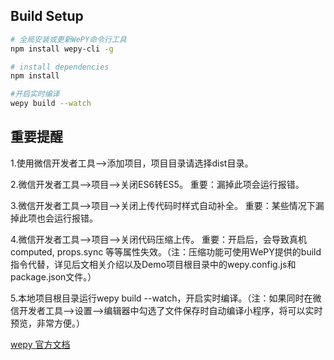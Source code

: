 ## Build Setup

``` bash
# 全局安装或更新WePY命令行工具
npm install wepy-cli -g

# install dependencies
npm install

#开启实时编译
wepy build --watch
```

## 重要提醒

1.使用微信开发者工具-->添加项目，项目目录请选择dist目录。

2.微信开发者工具-->项目-->关闭ES6转ES5。 重要：漏掉此项会运行报错。

3.微信开发者工具-->项目-->关闭上传代码时样式自动补全。 重要：某些情况下漏掉此项也会运行报错。

4.微信开发者工具-->项目-->关闭代码压缩上传。 重要：开启后，会导致真机computed, props.sync 等等属性失效。（注：压缩功能可使用WePY提供的build指令代替，详见后文相关介绍以及Demo项目根目录中的wepy.config.js和package.json文件。）

5.本地项目根目录运行wepy build --watch，开启实时编译。（注：如果同时在微信开发者工具-->设置-->编辑器中勾选了文件保存时自动编译小程序，将可以实时预览，非常方便。）

 [wepy 官方文档](https://tencent.github.io/wepy/document.html#/)